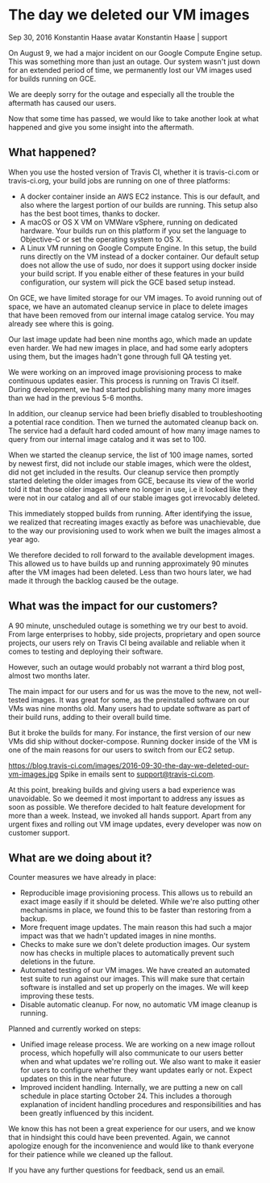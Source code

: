 # The day we deleted our VM images
Sep 30, 2016
Konstantin Haase avatar Konstantin Haase | support

On August 9, we had a major incident on our Google Compute Engine setup. This was something more than just an outage. Our system wasn't just down for an extended period of time, we permanently lost our VM images used for builds running on GCE.

We are deeply sorry for the outage and especially all the trouble the aftermath has caused our users.

Now that some time has passed, we would like to take another look at what happened and give you some insight into the aftermath.

## What happened?

When you use the hosted version of Travis CI, whether it is travis-ci.com or travis-ci.org, your build jobs are running on one of three platforms:

* A docker container inside an AWS EC2 instance. This is our default, and also where the largest portion of our builds are running. This setup also has the best boot times, thanks to docker.
* A macOS or OS X VM on VMWare vSphere, running on dedicated hardware. Your builds run on this platform if you set the language to Objective-C or set the operating system to OS X.
* A Linux VM running on Google Compute Engine. In this setup, the build runs directly on the VM instead of a docker container. Our default setup does not allow the use of sudo, nor does it support using docker inside your build script. If you enable either of these features in your build configuration, our system will pick the GCE based setup instead.

On GCE, we have limited storage for our VM images. To avoid running out of space, we have an automated cleanup service in place to delete images that have been removed from our internal image catalog service. You may already see where this is going.

Our last image update had been nine months ago, which made an update even harder. We had new images in place, and had some early adopters using them, but the images hadn't gone through full QA testing yet.

We were working on an improved image provisioning process to make continuous updates easier. This process is running on Travis CI itself. During development, we had started publishing many many more images than we had in the previous 5-6 months.

In addition, our cleanup service had been briefly disabled to troubleshooting a potential race condition. Then we turned the automated cleanup back on. The service had a default hard coded amount of how many image names to query from our internal image catalog and it was set to 100.

When we started the cleanup service, the list of 100 image names, sorted by newest first, did not include our stable images, which were the oldest, did not get included in the results. Our cleanup service then promptly started deleting the older images from GCE, because its view of the world told it that those older images where no longer in use, i.e it looked like they were not in our catalog and all of our stable images got irrevocably deleted.

This immediately stopped builds from running. After identifying the issue, we realized that recreating images exactly as before was unachievable, due to the way our provisioning used to work when we built the images almost a year ago.

We therefore decided to roll forward to the available development images. This allowed us to have builds up and running approximately 90 minutes after the VM images had been deleted. Less than two hours later, we had made it through the backlog caused be the outage.

## What was the impact for our customers?

A 90 minute, unscheduled outage is something we try our best to avoid. From large enterprises to hobby, side projects, proprietary and open source projects, our users rely on Travis CI being available and reliable when it comes to testing and deploying their software.

However, such an outage would probably not warrant a third blog post, almost two months later.

The main impact for our users and for us was the move to the new, not well-tested images. It was great for some, as the preinstalled software on our VMs was nine months old. Many users had to update software as part of their build runs, adding to their overall build time.

But it broke the builds for many. For instance, the first version of our new VMs did ship without docker-compose. Running docker inside of the VM is one of the main reasons for our users to switch from our EC2 setup.

https://blog.travis-ci.com/images/2016-09-30-the-day-we-deleted-our-vm-images.jpg
Spike in emails sent to support@travis-ci.com.

At this point, breaking builds and giving users a bad experience was unavoidable. So we deemed it most important to address any issues as soon as possible. We therefore decided to halt feature development for more than a week. Instead, we invoked all hands support. Apart from any urgent fixes and rolling out VM image updates, every developer was now on customer support.

## What are we doing about it?

Counter measures we have already in place:

* Reproducible image provisioning process. This allows us to rebuild an exact image easily if it should be deleted. While we're also putting other mechanisms in place, we found this to be faster than restoring from a backup.
* More frequent image updates. The main reason this had such a major impact was that we hadn't updated images in nine months.
* Checks to make sure we don't delete production images. Our system now has checks in multiple places to automatically prevent such deletions in the future.
* Automated testing of our VM images. We have created an automated test suite to run against our images. This will make sure that certain software is installed and set up properly on the images. We will keep improving these tests.
* Disable automatic cleanup. For now, no automatic VM image cleanup is running.

Planned and currently worked on steps:

* Unified image release process. We are working on a new image rollout process, which hopefully will also communicate to our users better when and what updates we're rolling out. We also want to make it easier for users to configure whether they want updates early or not. Expect updates on this in the near future.
* Improved incident handling. Internally, we are putting a new on call schedule in place starting October 24. This includes a thorough explanation of incident handling procedures and responsibilities and has been greatly influenced by this incident.

We know this has not been a great experience for our users, and we know that in hindsight this could have been prevented. Again, we cannot apologize enough for the inconvenience and would like to thank everyone for their patience while we cleaned up the fallout.

If you have any further questions for feedback, send us an email.